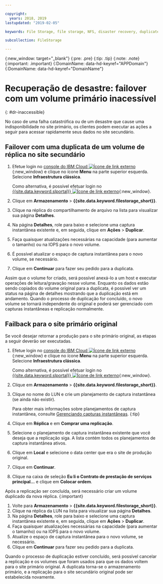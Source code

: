 ```yaml
---

copyright:
  years: 2018, 2019
lastupdated: "2019-02-05"

keywords: File Storage, file storage, NFS, disaster recovery, duplicate volume, replica volume, failover, failback,

subcollection: FileStorage

---
```

{:new_window: target="_blank"}
{:pre: .pre}
{:tip: .tip}
{:note: .note}
{:important: .important}
{:DomainName: data-hd-keyref="APPDomain"}
{:DomainName: data-hd-keyref="DomainName"}


# Recuperação de desastre: failover com um volume primário inacessível
{: #dr-inaccessible}

No caso de uma falha catastrófica ou de um desastre que cause uma indisponibilidade no site primário, os clientes podem executar as ações a seguir para acessar rapidamente seus dados no site secundário.

## Failover com uma duplicata de um volume de réplica no site secundário

1. Efetue login no [console do IBM Cloud ![Ícone de link externo](../../icons/launch-glyph.svg "Ícone de link externo")](https://{DomainName}/){:new_window} e clique no ícone **Menu** na parte superior esquerda. Selecione **Infraestrutura clássica**.

   Como alternativa, é possível efetuar login no [{{site.data.keyword.slportal}} ![Ícone de link externo](../../icons/launch-glyph.svg "Ícone de link externo")](https://control.softlayer.com/){:new_window}.
2. Clique em **Armazenamento** > **{{site.data.keyword.filestorage_short}}**.
3. Clique na réplica do compartilhamento de arquivo na lista para visualizar sua página **Detalhes**.
4. Na página **Detalhes**, role para baixo e selecione uma captura instantânea existente e, em seguida, clique em **Ações** > **Duplicar**.
5. Faça quaisquer atualizações necessárias na capacidade (para aumentar o tamanho) ou na IOPS para o novo volume.
6. É possível atualizar o espaço de captura instantânea para o novo volume, se necessário.
7. Clique em **Continuar** para fazer seu pedido para a duplicata.

Assim que o volume for criado, será possível anexá-lo a um host e executar operações de leitura/gravação nesse volume. Enquanto os dados estão sendo copiados do volume original para a duplicata, é possível ver um status na página de detalhes mostrando que a duplicação está em andamento. Quando o processo de duplicação for concluído, o novo volume se tornará independente do original e poderá ser gerenciado com capturas instantâneas e replicação normalmente.

## Failback para o site primário original

Se você desejar retornar a produção para o site primário original, as etapas a seguir deverão ser executadas.

1. Efetue login no [console do IBM Cloud ![Ícone de link externo](../../icons/launch-glyph.svg "Ícone de link externo")](https://{DomainName}/){:new_window} e clique no ícone **Menu** na parte superior esquerda. Selecione **Infraestrutura clássica**.

   Como alternativa, é possível efetuar login no [{{site.data.keyword.slportal}} ![Ícone de link externo](../../icons/launch-glyph.svg "Ícone de link externo")](https://control.softlayer.com/){:new_window}.
2. Clique em **Armazenamento** > **{{site.data.keyword.filestorage_short}}**.
3. Clique no nome do LUN e crie um planejamento de captura instantânea (se ainda não existir).

   Para obter mais informações sobre planejamentos de captura instantânea, consulte [Gerenciando capturas instantâneas](/docs/infrastructure/FileStorage?topic=FileStorage-managingSnapshots#addschedule).
   {:tip}
4. Clique em **Réplica** e em **Comprar uma replicação**.
5. Selecione o planejamento de captura instantânea existente que você deseja que a replicação siga. A lista contém todos os planejamentos de captura instantânea ativos.
6. Clique em **Local** e selecione o data center que era o site de produção original.
7. Clique em **Continuar**.
8. Clique na caixa de seleção **Eu li o Contrato de prestação de serviços principal…** e clique em **Colocar ordem**.

Após a replicação ser concluída, será necessário criar um volume duplicado da nova réplica.
{:important}

1. Volte para **Armazenamento** > **{{site.data.keyword.filestorage_short}}**.
2. Clique na réplica da LUN na lista para visualizar sua página **Detalhes**.
3. Na página **Detalhes**, role para baixo e selecione uma captura instantânea existente e, em seguida, clique em **Ações** > **Duplicar**.
4. Faça quaisquer atualizações necessárias na capacidade (para aumentar o tamanho) ou na IOPS para o novo volume.
5. Atualize o espaço de captura instantânea para o novo volume, se necessário.
6. Clique em **Continuar** para fazer seu pedido para a duplicata.

Quando o processo de duplicação estiver concluído, será possível cancelar a replicação e os volumes que foram usados para que os dados voltem para o site primário original. A duplicata torna-se o armazenamento primário, e a replicação para o site secundário original pode ser estabelecida novamente.
